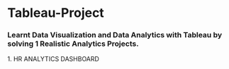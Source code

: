 <h1>Tableau-Project</h1>
<h3>Learnt Data Visualization and Data Analytics with Tableau by solving 1 Realistic Analytics Projects.</h3>
1. HR ANALYTICS DASHBOARD



































































